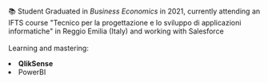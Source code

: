 📚 Student
Graduated in _Business Economics_ in 2021, currently attending an IFTS course "Tecnico per la progettazione e lo sviluppo di applicazioni informatiche" in Reggio Emilia (Italy) and working with Salesforce  <br>
<br> Learning and mastering:
   <li> <b>QlikSense</b>
   <li> PowerBI




<!---
mariavaleriabonini/mariavaleriabonini is a ✨ special ✨ repository because its `README.md` (this file) appears on your GitHub profile.
You can click the Preview link to take a look at your changes.
--->

